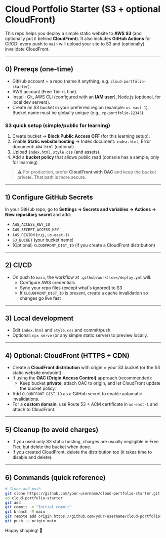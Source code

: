 # Cloud Portfolio Starter (S3 + optional CloudFront)

This repo helps you deploy a simple static website to **AWS S3** (and optionally put it behind **CloudFront**).
It also includes **GitHub Actions** for CI/CD: every push to `main` will upload your site to S3 and (optionally) invalidate CloudFront.

---

## 0) Prereqs (one-time)
- GitHub account + a repo (name it anything, e.g. `cloud-portfolio-starter`).
- AWS account (Free Tier is fine).
- Install: Git, AWS CLI (configured with an **IAM user**), Node.js (optional, for local dev servers).
- Create an S3 bucket in your preferred region (example: `us-east-1`). Bucket name must be globally unique (e.g., `rp-portfolio-12345`).

### S3 quick setup (simple/public for learning)
1. Create bucket → **Block Public Access OFF** (for this learning setup).
2. Enable **Static website hosting** → Index document: `index.html`, Error document: `404.html` (optional).
3. Upload `index.html`, `style.css` (and assets).
4. Add a **bucket policy** that allows public read (console has a sample; only for learning).

> ⚠️ For production, prefer **CloudFront with OAC** and keep the bucket private. That path is more secure.

---

## 1) Configure GitHub Secrets
In your GitHub repo, go to **Settings → Secrets and variables → Actions → New repository secret** and add:

- `AWS_ACCESS_KEY_ID`
- `AWS_SECRET_ACCESS_KEY`
- `AWS_REGION` (e.g., `us-east-1`)
- `S3_BUCKET` (your bucket name)
- (Optional) `CLOUDFRONT_DIST_ID` (if you create a CloudFront distribution)

---

## 2) CI/CD
- On push to `main`, the workflow at `.github/workflows/deploy.yml` will:
  - Configure AWS credentials
  - Sync your repo files (except what's ignored) to S3
  - If `CLOUDFRONT_DIST_ID` is present, create a cache invalidation so changes go live fast

---

## 3) Local development
- Edit `index.html` and `style.css` and commit/push.
- Optional: `npx serve` (or any simple static server) to preview locally.

---

## 4) Optional: CloudFront (HTTPS + CDN)
- Create a **CloudFront distribution** with origin = your S3 bucket (or the S3 static website endpoint).
- If using the **OAC (Origin Access Control)** approach (recommended):
  - Keep bucket **private**, attach OAC to origin, and let CloudFront update the bucket policy.
- Add `CLOUDFRONT_DIST_ID` as a GitHub secret to enable automatic invalidations.
- For a **custom domain**, use Route 53 + ACM certificate in `us-east-1` and attach to CloudFront.

---

## 5) Cleanup (to avoid charges)
- If you used only S3 static hosting, charges are usually negligible in Free Tier, but delete the bucket when done.
- If you created CloudFront, delete the distribution too (it takes time to disable and delete).

---

## 6) Commands (quick reference)

```bash
# Clone and push
git clone https://github.com/your-username/cloud-portfolio-starter.git
cd cloud-portfolio-starter
git add .
git commit -m "Initial commit"
git branch -M main
git remote add origin https://github.com/your-username/cloud-portfolio-starter.git
git push -u origin main
```

Happy shipping! 🚀
